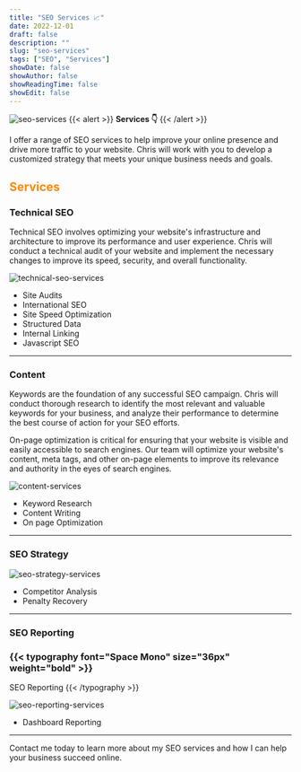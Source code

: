 ```yaml
---
title: "SEO Services 📈"
date: 2022-12-01
draft: false
description: ""
slug: "seo-services"
tags: ["SEO", "Services"]
showDate: false
showAuthor: false
showReadingTime: false
showEdit: false
---
```

![seo-services](/img/seo-services.png) 
{{< alert >}}
**Services 👇**
{{< /alert >}}

I offer a range of SEO services to help improve your online presence and drive more traffic to your website. Chris will work with you to develop a customized strategy that meets your unique business needs and goals.

## <span style="color: #FD8803">Services</span>

### Technical SEO 

Technical SEO involves optimizing your website's infrastructure and architecture to improve its performance and user experience. Chris will conduct a technical audit of your website and implement the necessary changes to improve its speed, security, and overall functionality.

![technical-seo-services](/img/technical-seo.png) 

- Site Audits
- International SEO
- Site Speed Optimization
- Structured Data
- Internal Linking
- Javascript SEO

--- 

### Content

Keywords are the foundation of any successful SEO campaign. Chris will conduct thorough research to identify the most relevant and valuable keywords for your business, and analyze their performance to determine the best course of action for your SEO efforts.

On-page optimization is critical for ensuring that your website is visible and easily accessible to search engines. Our team will optimize your website's content, meta tags, and other on-page elements to improve its relevance and authority in the eyes of search engines.


![content-services](/img/content.png) 

- Keyword Research
- Content Writing
- On page Optimization
---

### SEO Strategy

![seo-strategy-services](/img/seo-strategy.png) 

- Competitor Analysis
- Penalty Recovery

---

### SEO Reporting

### {{< typography font="Space Mono" size="36px" weight="bold" >}}
SEO Reporting
{{< /typography >}}

![seo-reporting-services](/img/seo-reporting.png) 

- Dashboard Reporting

---

Contact me today to learn more about my SEO services and how I can help your business succeed online.


